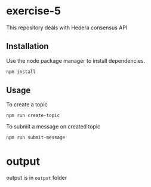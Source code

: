 # exercise-5

This repository deals with Hedera consensus API

## Installation

Use the node package manager to install dependencies.

```bash
npm install
```

## Usage

To create a topic

```
npm run create-topic
```

To submit a message on created topic

```
npm run submit-message
```

# output

output is in `output` folder
